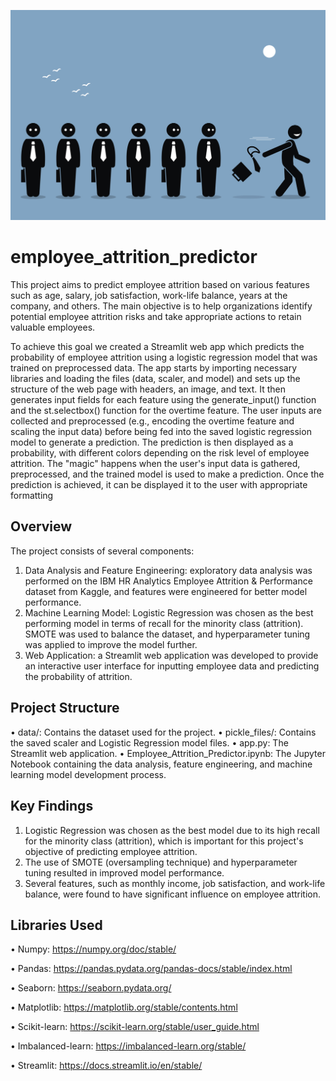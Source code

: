![Alt text for the image](https://raw.githubusercontent.com/allabe93/employee_attrition_predictor/main/quitting.jpg)

# employee_attrition_predictor

This project aims to predict employee attrition based on various features such as age, salary, job satisfaction, work-life balance, years at the company, and others. The main objective is to help organizations identify potential employee attrition risks and take appropriate actions to retain valuable employees.

To achieve this goal we created a Streamlit web app which predicts the probability of employee attrition using a logistic regression model that was trained on preprocessed data. The app starts by importing necessary libraries and loading the files (data, scaler, and model) and sets up the structure of the web page with headers, an image, and text. It then generates input fields for each feature using the generate_input() function and the st.selectbox() function for the overtime feature. The user inputs are collected and preprocessed (e.g., encoding the overtime feature and scaling the input data) before being fed into the saved logistic regression model to generate a prediction. The prediction is then displayed as a probability, with different colors depending on the risk level of employee attrition.
The "magic" happens when the user's input data is gathered, preprocessed, and the trained model is used to make a prediction. Once the prediction is achieved, it can be displayed it to the user with appropriate formatting

## Overview
The project consists of several components:
1.	Data Analysis and Feature Engineering: exploratory data analysis was performed on the IBM HR Analytics Employee Attrition & Performance dataset from Kaggle, and features were engineered for better model performance.
2.	Machine Learning Model: Logistic Regression was chosen as the best performing model in terms of recall for the minority class (attrition). SMOTE was used to balance the dataset, and hyperparameter tuning was applied to improve the model further.
3.	Web Application: a Streamlit web application was developed to provide an interactive user interface for inputting employee data and predicting the probability of attrition.

## Project Structure
•	data/: Contains the dataset used for the project.
•	pickle_files/: Contains the saved scaler and Logistic Regression model files.
•	app.py: The Streamlit web application.
•	Employee_Attrition_Predictor.ipynb: The Jupyter Notebook containing the data analysis, feature engineering, and machine learning model development process.

## Key Findings
1.	Logistic Regression was chosen as the best model due to its high recall for the minority class (attrition), which is important for this project's objective of predicting employee attrition.
2.	The use of SMOTE (oversampling technique) and hyperparameter tuning resulted in improved model performance.
3.	Several features, such as monthly income, job satisfaction, and work-life balance, were found to have significant influence on employee attrition.

## Libraries Used
•	Numpy: https://numpy.org/doc/stable/

•	Pandas: https://pandas.pydata.org/pandas-docs/stable/index.html

•	Seaborn: https://seaborn.pydata.org/

•	Matplotlib: https://matplotlib.org/stable/contents.html

•	Scikit-learn: https://scikit-learn.org/stable/user_guide.html

•	Imbalanced-learn: https://imbalanced-learn.org/stable/

•	Streamlit: https://docs.streamlit.io/en/stable/
